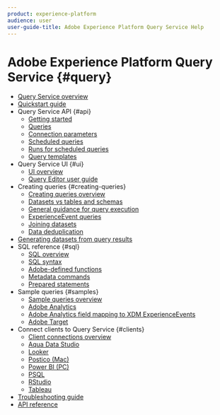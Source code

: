```yaml
---
product: experience-platform
audience: user
user-guide-title: Adobe Experience Platform Query Service Help
---
```


# Adobe Experience Platform Query Service {#query}

* [Query Service overview](home.md)
* [Quickstart guide](quickstart.md)
* Query Service API {#api}
  * [Getting started](api/getting-started.md)
  * [Queries](api/queries.md)
  * [Connection parameters](api/connection-parameters.md)
  * [Scheduled queries](api/scheduled-queries.md)
  * [Runs for scheduled queries](api/runs-scheduled-queries.md)
  * [Query templates](api/query-templates.md)
* Query Service UI {#ui}
  * [UI overview](ui/overview.md)
  * [Query Editor user guide](ui/user-guide.md)
* Creating queries {#creating-queries}
  * [Creating queries overview](creating-queries/creating-queries.md)
  * [Datasets vs tables and schemas](creating-queries/datasets-and-tables.md)
  * [General guidance for query execution](creating-queries/writing-queries.md)
  * [ExperienceEvent queries](creating-queries/experience-event-queries.md)
  * [Joining datasets](creating-queries/joining-datasets.md)
  * [Data deduplication](creating-queries/deduplication.md)
* [Generating datasets from query results](creating-queries/create-datasets.md)
* SQL reference {#sql}
  * [SQL overview](sql/overview.md)
  * [SQL syntax](sql/syntax.md)
  * [Adobe-defined functions](sql/adobe-defined-functions.md)
  * [Metadata commands](sql/metadata.md)
  * [Prepared statements](sql/prepared-statements.md)
* Sample queries {#samples}
  * [Sample queries overview](sample-queries/overview.md)
  * [Adobe Analytics](sample-queries/adobe-analytics.md)
  * [Adobe Analytics field mapping to XDM ExperienceEvents](sample-queries/analytics-field-map.md)
  * [Adobe Target](sample-queries/adobe-target.md)
* Connect clients to Query Service {#clients}
  * [Client connections overview](clients/overview.md)
  * [Aqua Data Studio](clients/aqua-data-studio.md)
  * [Looker](clients/looker.md)
  * [Postico (Mac)](clients/postico.md)
  * [Power BI (PC)](clients/power-bi.md)
  * [PSQL](clients/psql.md)
  * [RStudio](clients/rstudio.md)
  * [Tableau](clients/tableau.md)
* [Troubleshooting guide](troubleshooting-guide.md)
* [API reference](https://www.adobe.io/apis/experienceplatform/home/api-reference.html#!acpdr/swagger-specs/qs-api.yaml)